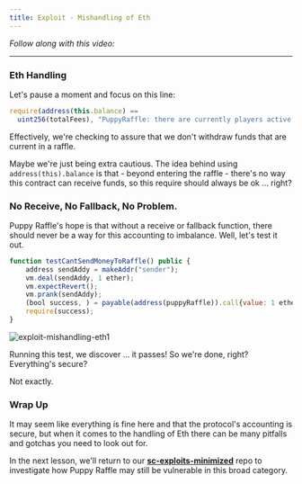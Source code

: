 ```yaml
---
title: Exploit - Mishandling of Eth
---
```


_Follow along with this video:_

---

### Eth Handling

Let's pause a moment and focus on this line:

```js
require(address(this.balance) ==
  uint256(totalFees), "PuppyRaffle: there are currently players active!");
```

Effectively, we're checking to assure that we don't withdraw funds that are current in a raffle.

Maybe we're just being extra cautious. The idea behind using `address(this).balance` is that - beyond entering the raffle - there's no way this contract can receive funds, so this require should always be ok ... right?

### No Receive, No Fallback, No Problem.

Puppy Raffle's hope is that without a receive or fallback function, there should never be a way for this accounting to imbalance. Well, let's test it out.

```js
function testCantSendMoneyToRaffle() public {
    address sendAddy = makeAddr("sender");
    vm.deal(sendAddy, 1 ether);
    vm.expectRevert();
    vm.prank(sendAddy);
    (bool success, ) = payable(address(puppyRaffle)).call{value: 1 ether}("");
    require(success);
}
```

![exploit-mishandling-eth1](/security-section-4/33-exploit-mishandling-eth/exploit-mishandling-eth1.png)

Running this test, we discover ... it passes! So we're done, right? Everything's secure?

Not exactly.

### Wrap Up

It may seem like everything is fine here and that the protocol's accounting is secure, but when it comes to the handling of Eth there can be many pitfalls and gotchas you need to look out for.

In the next lesson, we'll return to our [**sc-exploits-minimized**](https://github.com/Cyfrin/sc-exploits-minimized) repo to investigate how Puppy Raffle may still be vulnerable in this broad category.
